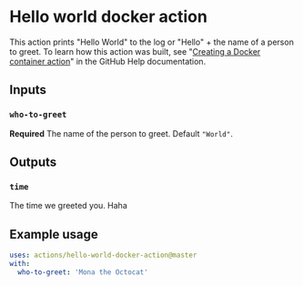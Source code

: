 # Hello world docker action

This action prints "Hello World" to the log or "Hello" + the name of a person to greet. To learn how this action was built, see "[Creating a Docker container action](https://help.github.com/en/articles/creating-a-docker-container-action)" in the GitHub Help documentation.

## Inputs
### `who-to-greet`

**Required** The name of the person to greet. Default `"World"`.

## Outputs

### `time`

The time we greeted you.
Haha

## Example usage

```yaml
uses: actions/hello-world-docker-action@master
with:
  who-to-greet: 'Mona the Octocat'
```
